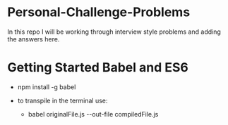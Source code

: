 # Personal-Challenge-Problems

In this repo I will be working through interview style problems and adding the answers here.

# Getting Started Babel and ES6

* npm install -g babel

* to transpile in the terminal use:

  * babel originalFile.js --out-file compiledFile.js